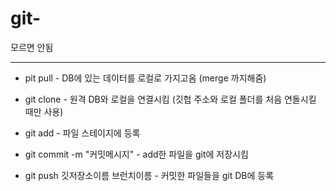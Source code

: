 # git-
모르면 안됨

-------------

 - pit pull - DB에 있는 데이터를 로컬로 가지고옴 (merge 까지해줌)
 - git clone - 원격 DB와 로컬을 연결시킴 (깃헙 주소와 로컬 폴더를 처음 연돌시킬 때만 사용)
   
 - git add - 파일 스테이지에 등록
 - git commit -m "커밋메시지" - add한 파일을 git에 저장시킴
 - git push 깃저장소이름 브런치이름 - 커밋한 파일들을 git DB에 등록
